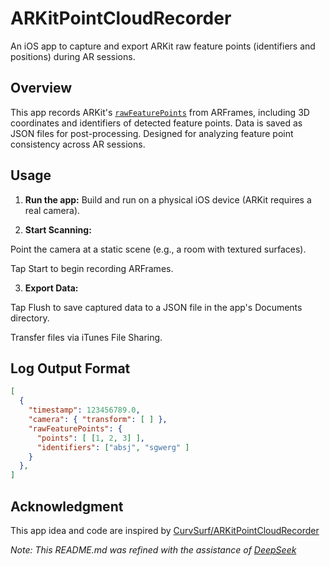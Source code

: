 # ARKitPointCloudRecorder

An iOS app to capture and export ARKit raw feature points (identifiers and positions) during AR sessions.

## Overview
This app records ARKit's [`rawFeaturePoints`](https://developer.apple.com/documentation/arkit/arframe/rawfeaturepoints) from ARFrames, including 3D coordinates and identifiers of detected feature points. Data is saved as JSON files for post-processing. Designed for analyzing feature point consistency across AR sessions.

## Usage
1. **Run the app:**
Build and run on a physical iOS device (ARKit requires a real camera).

2. **Start Scanning:**

Point the camera at a static scene (e.g., a room with textured surfaces).

Tap Start to begin recording ARFrames.

3. **Export Data:**

Tap Flush to save captured data to a JSON file in the app's Documents directory.

Transfer files via iTunes File Sharing.

## Log Output Format
```json
[
  {
    "timestamp": 123456789.0,
    "camera": { "transform": [ ] },
    "rawFeaturePoints": {
      "points": [ [1, 2, 3] ],
      "identifiers": ["absj", "sgwerg" ]
    }
  },
]
```

## Acknowledgment
This app idea and code are inspired by [CurvSurf/ARKitPointCloudRecorder](https://github.com/CurvSurf/ARKitPointCloudRecorder)

_Note: This README.md was refined with the assistance of [DeepSeek](https://www.deepseek.com)_
